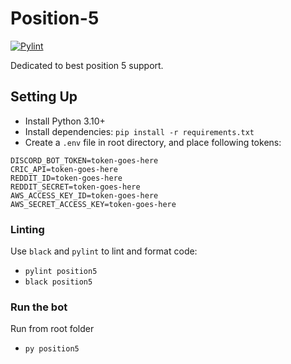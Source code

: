 # Position-5

[![Pylint](https://github.com/appi147/Position-5/actions/workflows/pylint.yml/badge.svg?branch=main)](https://github.com/appi147/Position-5/actions/workflows/pylint.yml)

Dedicated to best position 5 support.

## Setting Up

- Install Python 3.10+
- Install dependencies: `pip install -r requirements.txt`
- Create a `.env` file in root directory, and place following tokens:
```
DISCORD_BOT_TOKEN=token-goes-here
CRIC_API=token-goes-here
REDDIT_ID=token-goes-here
REDDIT_SECRET=token-goes-here
AWS_ACCESS_KEY_ID=token-goes-here
AWS_SECRET_ACCESS_KEY=token-goes-here
```

### Linting

Use `black` and `pylint` to lint and format code:

- `pylint position5`
- `black position5`

### Run the bot

Run from root folder

- `py position5`
